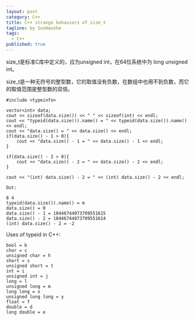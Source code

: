 ```yaml
---
layout: post
category: C++
title: C++ strange behaviors of size_t 
tagline: by SunHaozhe
tags: 
  - C++
published: true
---
```


size_t是标准C库中定义的，应为unsigned int，在64位系统中为 long unsigned int。

size_t是一种无符号的整型数，它的取值没有负数，在数组中也用不到负数，而它的取值范围是整型数的双倍。

```
#include <typeinfo>

vector<int> data;
cout << sizeof(data.size()) << " " << sizeof(int) << endl;
cout << "typeid(data.size()).name() = " << typeid(data.size()).name() << endl;
cout << "data.size() = " << data.size() << endl;
if(data.size() - 1 > 0){
    cout << "data.size() - 1 = " << data.size() - 1 << endl;
}

if(data.size() - 2 > 0){
    cout << "data.size() - 2 = " << data.size() - 2 << endl;
}

cout << "(int) data.size() - 2 = " << (int) data.size() - 2 << endl;

Out:

8 4
typeid(data.size()).name() = m
data.size() = 0
data.size() - 1 = 18446744073709551615
data.size() - 2 = 18446744073709551614
(int) data.size() - 2 = -2
```

Uses of typeid in C++:
```
bool = b
char = c
unsigned char = h
short = s
unsigned short = t
int = i
unsigned int = j
long = l
unsigned long = m
long long = x
unsigned long long = y
float = f
double = d
long double = e
```

